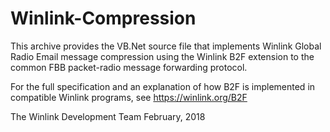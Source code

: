 # Winlink-Compression

This archive provides the VB.Net source file that implements Winlink Global Radio Email
message compression using the Winlink B2F extension to the common FBB packet-radio message
forwarding protocol.

For the full specification and an explanation of how B2F is implemented in 
compatible Winlink programs, see https://winlink.org/B2F 

The Winlink Development Team
February, 2018